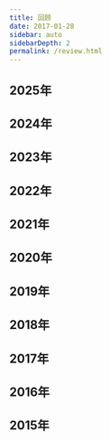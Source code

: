 ```yaml
---
title: 回顾
date: 2017-01-28
sidebar: auto
sidebarDepth: 2
permalink: /review.html
---
```


## 2025年

<VtimeLine date="2025-07-08" title="AI驱动的恶意软件分析平台（Beta）: https://hawk.conimi.com"/>

## 2024年

<VtimeLine date="2024-09-05" title="博客网站上线ChatBlog(测试版)，你可以问任何有关技术方面的问题~"/>
<VtimeLine date="2024-06-14" title="网站启用CDN加速，接入防火墙。"/>
<VtimeLine date="2024-03-25" title="微信公众号【明天学点啥】接入 ChatGPT"/>

## 2023年

<VtimeLine date="2023-12-02" title="上线恶意软件检测网站: http://hawk.conimi.com:6875"/>
<VtimeLine date="2023-07-23" title="上线Call for Papers! & Accepted Papers!网站: https://ca2p.conimi.com"/>

## 2022年

<VtimeLine date="2022-08-26" title="将博客内容同步到知乎"/>
<VtimeLine date="2022-03-31" title="nico.cc 设置301重定向至 conimi.com"/>
<VtimeLine date="2022-02-18" title="备案转移到腾讯云"/>

## 2021年

<VtimeLine date="2021-01-25" title="使用本地reco主题，调整日期格式"/>
<VtimeLine date="2021-01-23" title="评论由Vssue更换为Valine，部分数据丢失"/>
<VtimeLine date="2021-01-22" title="博客主题更换为vuepress-theme-reco，增加标签、浏览量。"/>

## 2020年
<VtimeLine date="2020-11-03" title="博客搬回国内腾讯云"/>
<VtimeLine date="2020-08-18" title="移除Github pages，合并评论"/>
<VtimeLine date="2020-07-21" title="博客域名转为conimi.com"/>
<VtimeLine date="2020-07-18" title="使用Github Actions完成自动化部署"/>
<VtimeLine date="2020-07-15" title="博客由django转为VuePress"/>

## 2019年
<VtimeLine date="2019-11-03" title="博客数据恢复完成，评论功能暂未实现"/>
<VtimeLine date="2019-11-02" title="博客迁移到阿里云-香港节点"/>
<VtimeLine date="2019-10-15" title="使用Docker搭建Web环境"/>
<VtimeLine date="2019-10-03" title="博客转为Django2.2"/>
<VtimeLine date="2019-05-15" title="博客域名更换为nico.cc"/>
<VtimeLine date="2019-05-14" title="HiKit主题更新0.8.14版本"/>
<VtimeLine date="2019-02-16" title="https://920.ai设置301重定向至https://nico.cc"/>
<VtimeLine date="2019-02-12" title="HiKit主题评论和翻页样式调整"/>
<VtimeLine date="2019-01-24" title="沐可的博客改为Torrk's Blog"/>
<VtimeLine date="2019-01-15" title="调整about页面HTML标签"/>
<VtimeLine date="2019-01-14" title="博客由Vultr迁移到DigitalOcean"/>

## 2018年
<VtimeLine date="2018-02-16" title="停止conimi.com跳转到920.ai"/>
<VtimeLine date="2018-01-20" title="增加阅读次数统计，函数部分来自 Jrotty"/>
<VtimeLine date="2018-01-18" title="归档和分类页面微调，不那么容易误点击了"/>

## 2017年
<VtimeLine date="2017-12-26" title="博客启用SSL加密，加密证书由Let’s Encrypt提供"/>
<VtimeLine date="2017-12-23" title="域名更换为920.ai，启用HiKit主题，网站迁移到Vultr"/>
<VtimeLine date="2017-12-03" title="nico.cc停止解析，网站搬回阿里云"/>
<VtimeLine date="2017-08-19" title="注册920.ai域名"/>
<VtimeLine date="2017-07-09" title="网站搬到国外[洛杉矶-美国]"/>
<VtimeLine date="2017-05-xx" title="nico.cc 设置301重定向至conimi.com"/>
<VtimeLine date="2017-04-26" title="在Godaddy购买nico.cc域名"/>
<VtimeLine date="2017-01-26" title="购买YoDu主题，博客网站搭建成功，托管于阿里云"/>

## 2016年
<VtimeLine date="2016-10-xx" title="开始沉迷于王者……"/>
<VtimeLine date="2016-10-16" title="注册conimi.com域名"/>

## 2015年
<VtimeLine date="2015-xx-xx" title="一直到2016年10月我也忘记干了啥~~(沉迷CF手游……)"/>
<VtimeLine date="2015-10-12" title="第一次备案成功"/>
<VtimeLine date="2015-09-21" title="首次提交备案"/>
<VtimeLine date="2015-09-20" title="首次接触博客"/>
<VtimeLine date="2015-09-18" title="注册第一个域名"/>